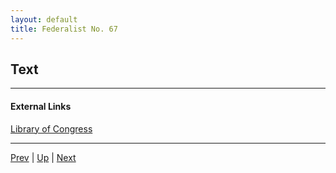 ```yaml
---
layout: default
title: Federalist No. 67
---
```


## Text

---
#### External Links
[Library of Congress]()

---

[Prev](66.md) | [Up](README.md) | [Next](68.md)
